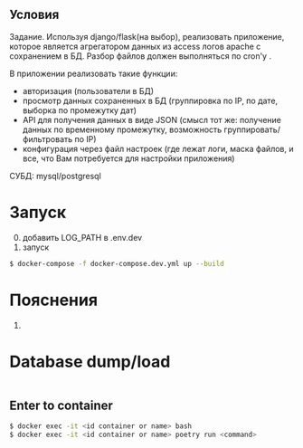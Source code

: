 ## Условия
Задание.
Используя django/flask(на выбор), реализовать приложение, которое является агрегатором данных из access логов 
apache с сохранением в БД. Разбор файлов должен выполняться по cron'у .

В приложении реализовать такие функции:
- авторизация (пользователи в БД)
- просмотр данных сохраненных в БД (группировка по IP, по дате, выборка по промежутку дат)
- API для получения данных в виде JSON (смысл тот же: получение данных по временному промежутку, возможность группировать/фильтровать по IP)
- конфигурация через файл настроек (где лежат логи, маска файлов, и все, что Вам потребуется для настройки приложения)

СУБД: mysql/postgresql

# Запуск
0. добавить LOG_PATH в .env.dev
1. запуск
```sh
$ docker-compose -f docker-compose.dev.yml up --build
```


# Пояснения
1. 


# Database dump/load
```shell

```
## Enter to container
```sh
$ docker exec -it <id container or name> bash
$ docker exec -it <id container or name> poetry run <command>
```
